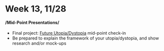 # Week 13, 11/28

#### /Mid-Point Presentations/
* Final project: [Future Utopia/Dystopia](future.md) mid-point check-in 
* Be prepared to explain the framework of your utopia/dystopia, and show research and/or mock-ups 
